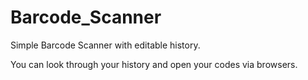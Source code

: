 # Barcode_Scanner
Simple Barcode Scanner with editable history.

You can look through your history and open your codes via browsers.
